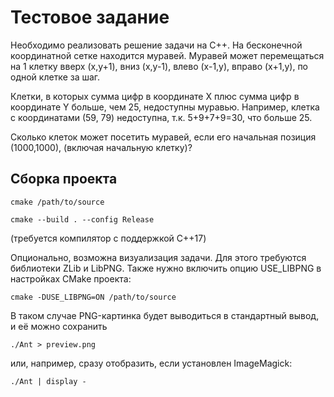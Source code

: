 # Тестовое задание #

Необходимо реализовать решение задачи на С++.
На бесконечной координатной сетке находится муравей. Муравей может перемещаться на 1 клетку вверх (x,y+1), вниз (x,y-1), влево (x-1,y), вправо (x+1,y), по одной клетке за шаг.

Клетки, в которых сумма цифр в координате X плюс сумма цифр в координате Y больше, чем 25, недоступны муравью. Например, клетка с координатами (59, 79) недоступна, т.к. 5+9+7+9=30, что больше 25.

Сколько клеток может посетить муравей, если его начальная позиция (1000,1000), (включая начальную клетку)?

## Сборка проекта ##
```cmake /path/to/source```

```cmake --build . --config Release```

(требуется компилятор с поддержкой C++17)

Опционально, возможна визуализация задачи. Для этого требуются библиотеки ZLib и LibPNG. Также нужно включить опцию USE_LIBPNG в настройках CMake проекта:

```cmake -DUSE_LIBPNG=ON /path/to/source```

В таком случае PNG-картинка будет выводиться в стандартный вывод, и её можно сохранить

```./Ant > preview.png```

или, например, сразу отобразить, если установлен ImageMagick:

```./Ant | display -```
